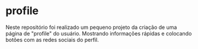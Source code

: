 # profile
Neste repositório foi realizado um pequeno projeto da criação de uma página de "profile" do usuário. Mostrando informações rápidas e colocando botões com as redes sociais do perfil.
